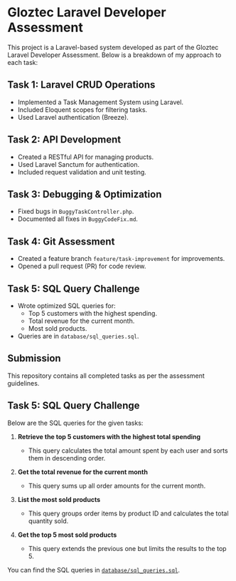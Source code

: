 # Gloztec Laravel Developer Assessment

This project is a Laravel-based system developed as part of the Gloztec Laravel Developer Assessment. Below is a breakdown of my approach to each task:

## Task 1: Laravel CRUD Operations

- Implemented a Task Management System using Laravel.
- Included Eloquent scopes for filtering tasks.
- Used Laravel authentication (Breeze).

## Task 2: API Development

- Created a RESTful API for managing products.
- Used Laravel Sanctum for authentication.
- Included request validation and unit testing.

## Task 3: Debugging & Optimization

- Fixed bugs in `BuggyTaskController.php`.
- Documented all fixes in `BuggyCodeFix.md`.

## Task 4: Git Assessment

- Created a feature branch `feature/task-improvement` for improvements.
- Opened a pull request (PR) for code review.

## Task 5: SQL Query Challenge

- Wrote optimized SQL queries for:
  - Top 5 customers with the highest spending.
  - Total revenue for the current month.
  - Most sold products.
- Queries are in `database/sql_queries.sql`.

## Submission

This repository contains all completed tasks as per the assessment guidelines.




## Task 5: SQL Query Challenge

Below are the SQL queries for the given tasks:

1. **Retrieve the top 5 customers with the highest total spending**

   - This query calculates the total amount spent by each user and sorts them in descending order.
2. **Get the total revenue for the current month**

   - This query sums up all order amounts for the current month.
3. **List the most sold products**

   - This query groups order items by product ID and calculates the total quantity sold.
4. **Get the top 5 most sold products**

   - This query extends the previous one but limits the results to the top 5.

You can find the SQL queries in [`database/sql_queries.sql`](database/sql_queries.sql).
